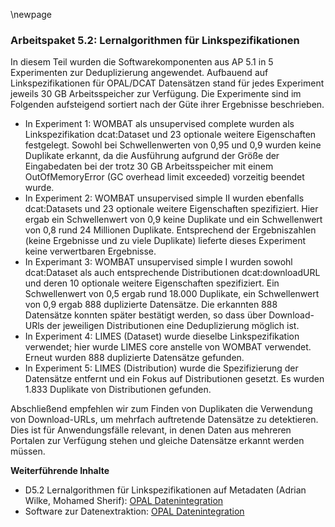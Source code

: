 \newpage

### Arbeitspaket 5.2: Lernalgorithmen für Linkspezifikationen

In diesem Teil wurden die Softwarekomponenten aus AP 5.1 in 5 Experimenten zur Deduplizierung angewendet. Aufbauend auf Linkspezifikationen für OPAL/DCAT Datensätzen stand für jedes Experiment jeweils 30 GB Arbeitsspeicher zur Verfügung. Die Experimente sind im Folgenden aufsteigend sortiert nach der Güte ihrer Ergebnisse beschrieben.

- In Experiment 1: WOMBAT als unsupervised complete wurden als Linkspezifikation dcat:Dataset und 23 optionale weitere Eigenschaften festgelegt. Sowohl bei Schwellenwerten von 0,95 und 0,9 wurden keine Duplikate erkannt, da die Ausführung aufgrund der Größe der Eingabedaten bei der trotz 30 GB Arbeitsspeicher mit einem OutOfMemoryError (GC overhead limit exceeded) vorzeitig beendet wurde.
- In Experiment 2: WOMBAT unsupervised simple II wurden ebenfalls dcat:Datasets und 23 optionale weitere Eigenschaften spezifiziert. Hier ergab ein Schwellenwert von 0,9 keine Duplikate und ein Schwellenwert von 0,8 rund 24 Millionen Duplikate. Entsprechend der Ergebniszahlen (keine Ergebnisse und zu viele Duplikate) lieferte dieses Experiment keine verwertbaren Ergebnisse.
- In Experimant 3: WOMBAT unsupervised simple I wurden sowohl dcat:Dataset als auch entsprechende Distributionen dcat:downloadURL und deren 10 optionale weitere Eigenschaften spezifiziert. Ein Schwellenwert von 0,5 ergab rund 18.000 Duplikate, ein Schwellenwert von 0,9 ergab 888 duplizierte Datensätze. Die erkannten 888 Datensätze konnten später bestätigt werden, so dass über Download-URls der jeweiligen Distributionen eine Deduplizierung möglich ist.
- In Experiment 4: LIMES (Dataset) wurde dieselbe Linkspezifikation verwendet; hier wurde LIMES core anstelle von WOMBAT verwendet. Erneut wurden 888 duplizierte Datensätze gefunden.
- In Experiment 5: LIMES (Distribution) wurde die Spezifizierung der Datensätze entfernt und ein Fokus auf Distributionen gesetzt. Es wurden 1.833 Duplikate von Distributionen gefunden.

Abschließend empfehlen wir zum Finden von Duplikaten die Verwendung von Download-URLs, um mehrfach auftretende Datensätze zu detektieren. Dies ist für Anwendungsfälle relevant, in denen Daten aus mehreren Portalen zur Verfügung stehen und gleiche Datensätze erkannt werden müssen.


**Weiterführende Inhalte**

- D5.2 Lernalgorithmen für Linkspezifikationen auf Metadaten (Adrian Wilke, Mohamed Sherif): [OPAL Datenintegration](https://github.com/projekt-opal/linking)
- Software zur Datenextraktion: [OPAL Datenintegration](https://github.com/projekt-opal/linking)
